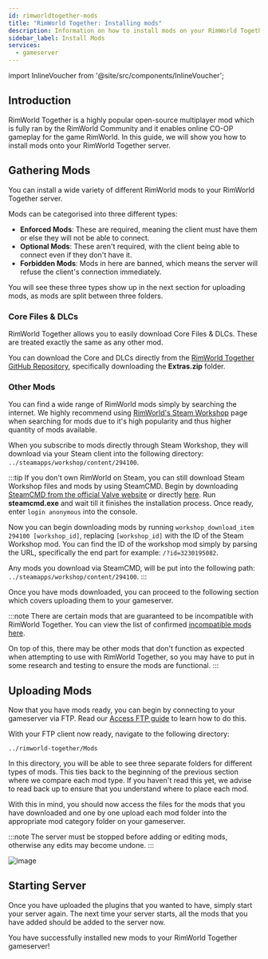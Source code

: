 ```yaml
---
id: rimworldtogether-mods
title: "RimWorld Together: Installing mods"
description: Information on how to install mods on your RimWorld Together server from ZAP-Hosting - ZAP-Hosting.com documentation
sidebar_label: Install Mods
services:
  - gameserver
---
```


import InlineVoucher from '@site/src/components/InlineVoucher';

## Introduction

RimWorld Together is a highly popular open-source multiplayer mod which is fully ran by the RimWorld Community and it enables online CO-OP gameplay for the game RimWorld. In this guide, we will show you how to install mods onto your RimWorld Together server.

<InlineVoucher />

## Gathering Mods

You can install a wide variety of different RimWorld mods to your RimWorld Together server.

Mods can be categorised into three different types:
- **Enforced Mods**: These are required, meaning the client must have them or else they will not be able to connect.
- **Optional Mods**: These aren't required, with the client being able to connect even if they don't have it.
- **Forbidden Mods**: Mods in here are banned, which means the server will refuse the client's connection immediately.

You will see these three types show up in the next section for uploading mods, as mods are split between three folders.

### Core Files & DLCs

RimWorld Together allows you to easily download Core Files & DLCs. These are treated exactly the same as any other mod.

You can download the Core and DLCs directly from the [RimWorld Together GitHub Repository](https://github.com/RimworldTogether/RimWorld-Together), specifically downloading the **Extras.zip** folder.

### Other Mods

You can find a wide range of RimWorld mods simply by searching the internet. We highly recommend using [RimWorld's Steam Workshop](https://steamcommunity.com/app/294100/workshop/) page when searching for mods due to it's high popularity and thus higher quantity of mods available.

When you subscribe to mods directly through Steam Workshop, they will download via your Steam client into the following directory: `../steamapps/workshop/content/294100`.

:::tip
If you don't own RimWorld on Steam, you can still download Steam Workshop files and mods by using SteamCMD. Begin by downloading [SteamCMD from the official Valve website](https://developer.valvesoftware.com/wiki/SteamCMD) or directly [here](https://steamcdn-a.akamaihd.net/client/installer/steamcmd.zip). Run **steamcmd.exe** and wait till it finishes the installation process. Once ready, enter `login anonymous` into the console. 

Now you can begin downloading mods by running `workshop_download_item 294100 [workshop_id]`, replacing `[workshop_id]` with the ID of the Steam Workshop mod. You can find the ID of the workshop mod simply by parsing the URL, specifically the end part for example: `/?id=3230195082`.

Any mods you download via SteamCMD, will be put into the following path: `../steamapps/workshop/content/294100`.
:::

Once you have mods downloaded, you can proceed to the following section which covers uploading them to your gameserver.

:::note
There are certain mods that are guaranteed to be incompatible with RimWorld Together. You can view the list of confirmed [incompatible mods here](https://github.com/RimworldTogether/RimWorld-Together/blob/development/IncompatibilityList.md).

On top of this, there may be other mods that don't function as expected when attempting to use with RimWorld Together, so you may have to put in some research and testing to ensure the mods are functional.
:::

## Uploading Mods

Now that you have mods ready, you can begin by connecting to your gameserver via FTP. Read our [Access FTP guide](gameserver-ftpaccess.md) to learn how to do this.

With your FTP client now ready, navigate to the following directory:
```
../rimworld-together/Mods
```

In this directory, you will be able to see three separate folders for different types of mods. This ties back to the beginning of the previous section where we compare each mod type. If you haven't read this yet, we advise to read back up to ensure that you understand where to place each mod.

With this in mind, you should now access the files for the mods that you have downloaded and one by one upload each mod folder into the appropriate mod category folder on your gameserver.

:::note
The server must be stopped before adding or editing mods, otherwise any edits may become undone.
:::

![image](https://screensaver01.zap-hosting.com/index.php/s/3TsB3wYFzoxK3NL/preview)

## Starting Server

Once you have uploaded the plugins that you wanted to have, simply start your server again. The next time your server starts, all the mods that you have added should be added to the server now.

You have successfully installed new mods to your RimWorld Together gameserver!